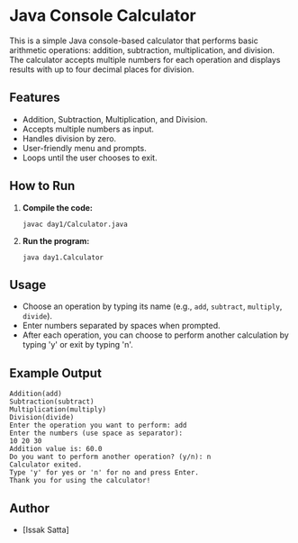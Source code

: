 # Java Console Calculator

This is a simple Java console-based calculator that performs basic arithmetic operations: addition, subtraction, multiplication, and division.  
The calculator accepts multiple numbers for each operation and displays results with up to four decimal places for division.

## Features

- Addition, Subtraction, Multiplication, and Division.
- Accepts multiple numbers as input.
- Handles division by zero.
- User-friendly menu and prompts.
- Loops until the user chooses to exit.

## How to Run

1. **Compile the code:**
    ```
    javac day1/Calculator.java
    ```

2. **Run the program:**
    ```
    java day1.Calculator
    ```

## Usage

- Choose an operation by typing its name (e.g., `add`, `subtract`, `multiply`, `divide`).
- Enter numbers separated by spaces when prompted.
- After each operation, you can choose to perform another calculation by typing 'y' or exit by typing 'n'.

## Example Output

```
Addition(add) 
Subtraction(subtract) 
Multiplication(multiply) 
Division(divide) 
Enter the operation you want to perform: add
Enter the numbers (use space as separator): 
10 20 30
Addition value is: 60.0
Do you want to perform another operation? (y/n): n
Calculator exited.
Type 'y' for yes or 'n' for no and press Enter.
Thank you for using the calculator!
```

## Author

- [Issak Satta]
